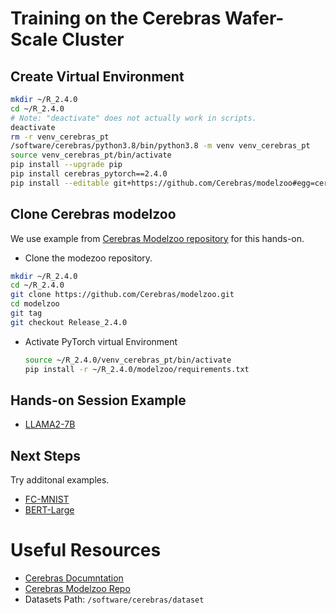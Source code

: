 # Training on the Cerebras Wafer-Scale Cluster

## Create Virtual Environment 


```bash
mkdir ~/R_2.4.0
cd ~/R_2.4.0
# Note: "deactivate" does not actually work in scripts.
deactivate
rm -r venv_cerebras_pt
/software/cerebras/python3.8/bin/python3.8 -m venv venv_cerebras_pt
source venv_cerebras_pt/bin/activate
pip install --upgrade pip
pip install cerebras_pytorch==2.4.0
pip install --editable git+https://github.com/Cerebras/modelzoo#egg=cerebras_modelzoo 'murmurhash==1.0.10' 'thinc==8.2.2' 'cymem<2.0.10'
```
## Clone Cerebras modelzoo

We use example from [Cerebras Modelzoo repository](https://github.com/Cerebras/modelzoo) for this hands-on. 

* Clone the modezoo repository.

```bash
mkdir ~/R_2.4.0
cd ~/R_2.4.0
git clone https://github.com/Cerebras/modelzoo.git
cd modelzoo
git tag
git checkout Release_2.4.0
```

* Activate PyTorch virtual Environment 
    ```bash
    source ~/R_2.4.0/venv_cerebras_pt/bin/activate
    pip install -r ~/R_2.4.0/modelzoo/requirements.txt
    ```

## Hands-on Session Example

* [LLAMA2-7B](./llama2-7b.md)


## Next Steps

Try additonal examples. 
* [FC-MNIST](./fc-mnist.md)
* [BERT-Large](./bert-large.md)
  

# Useful Resources 

* [Cerebras Documntation](https://docs.cerebras.net/en/latest/wsc/index.html)
* [Cerebras Modelzoo Repo](https://github.com/Cerebras/modelzoo/tree/main/modelzoo)
* Datasets Path: `/software/cerebras/dataset`
